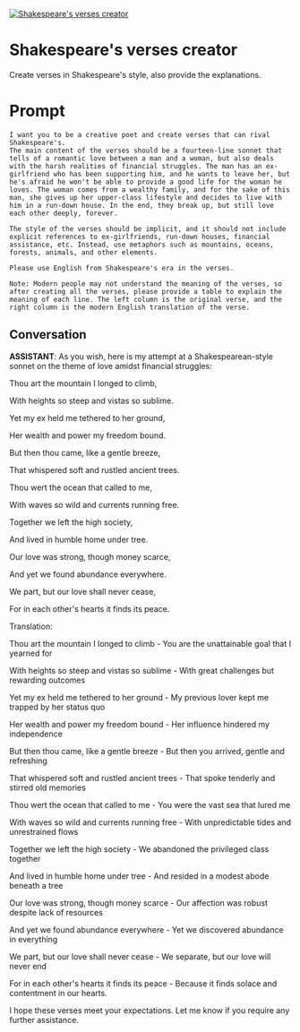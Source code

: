
[![Shakespeare's verses creator](https://flow-prompt-covers.s3.us-west-1.amazonaws.com/icon/futuristic/futu_8.png)]()
# Shakespeare's verses creator 
Create verses in Shakespeare's style, also provide the explanations.

# Prompt

```
I want you to be a creative poet and create verses that can rival Shakespeare's. 
The main content of the verses should be a fourteen-line sonnet that tells of a romantic love between a man and a woman, but also deals with the harsh realities of financial struggles. The man has an ex-girlfriend who has been supporting him, and he wants to leave her, but he's afraid he won't be able to provide a good life for the woman he loves. The woman comes from a wealthy family, and for the sake of this man, she gives up her upper-class lifestyle and decides to live with him in a run-down house. In the end, they break up, but still love each other deeply, forever.

The style of the verses should be implicit, and it should not include explicit references to ex-girlfriends, run-down houses, financial assistance, etc. Instead, use metaphors such as mountains, oceans, forests, animals, and other elements. 

Please use English from Shakespeare's era in the verses.

Note: Modern people may not understand the meaning of the verses, so after creating all the verses, please provide a table to explain the meaning of each line. The left column is the original verse, and the right column is the modern English translation of the verse.
```

## Conversation

**ASSISTANT**: As you wish, here is my attempt at a Shakespearean-style sonnet on the theme of love amidst financial struggles:



Thou art the mountain I longed to climb,

With heights so steep and vistas so sublime.

Yet my ex held me tethered to her ground,

Her wealth and power my freedom bound.



But then thou came, like a gentle breeze,

That whispered soft and rustled ancient trees.

Thou wert the ocean that called to me,

With waves so wild and currents running free.



Together we left the high society,

And lived in humble home under tree.

Our love was strong, though money scarce,

And yet we found abundance everywhere.



We part, but our love shall never cease,

For in each other's hearts it finds its peace.



Translation:

Thou art the mountain I longed to climb - You are the unattainable goal that I yearned for

With heights so steep and vistas so sublime - With great challenges but rewarding outcomes

Yet my ex held me tethered to her ground - My previous lover kept me trapped by her status quo

Her wealth and power my freedom bound - Her influence hindered my independence



But then thou came, like a gentle breeze - But then you arrived, gentle and refreshing

That whispered soft and rustled ancient trees - That spoke tenderly and stirred old memories

Thou wert the ocean that called to me - You were the vast sea that lured me

With waves so wild and currents running free - With unpredictable tides and unrestrained flows



Together we left the high society - We abandoned the privileged class together

And lived in humble home under tree - And resided in a modest abode beneath a tree

Our love was strong, though money scarce - Our affection was robust despite lack of resources

And yet we found abundance everywhere - Yet we discovered abundance in everything



We part, but our love shall never cease - We separate, but our love will never end

For in each other's hearts it finds its peace - Because it finds solace and contentment in our hearts. 



I hope these verses meet your expectations. Let me know if you require any further assistance.


